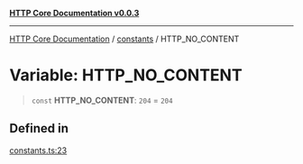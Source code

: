 [**HTTP Core Documentation v0.0.3**](../../README.md)

***

[HTTP Core Documentation](../../modules.md) / [constants](../README.md) / HTTP\_NO\_CONTENT

# Variable: HTTP\_NO\_CONTENT

> `const` **HTTP\_NO\_CONTENT**: `204` = `204`

## Defined in

[constants.ts:23](https://github.com/stonemjs/http-core/blob/33a82b77e98ade423889148c13f25ccd40b75c8a/src/constants.ts#L23)
